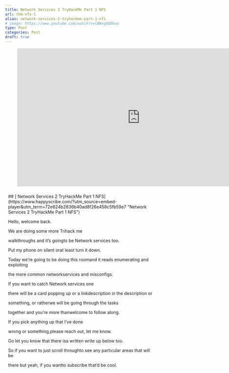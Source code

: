 ```yaml
---
title: Network Services 2 TryHackMe Part 1 NFS
url: thm-nfs-1
alias: network-services-2-tryhackme-part-1-nfs
# image: https://www.youtube.com/watch?v=lBWxgGQObuo
type: Post
categories: Post 
draft: true
---
```


<figure class="wp-block-embed is-type-video is-provider-youtube wp-block-embed-youtube wp-embed-aspect-16-9 wp-has-aspect-ratio"><div class="wp-block-embed__wrapper"><iframe allow="accelerometer; autoplay; clipboard-write; encrypted-media; gyroscope; picture-in-picture" allowfullscreen="" frameborder="0" height="450" loading="lazy" src="https://www.youtube.com/embed/lBWxgGQObuo?feature=oembed" title="Network Services 2 TryHackMe Part 1 NFS" width="800"></iframe></div></figure><div id="hs-embed-container" style="position:relative;display:flex;width:100%;height:600px;"><div id="hs-embed-placeholder" style="position:absolute;top:0;bottom:0;left:0;right:0;margin:10px;overflow:auto;font-size: 14px !important">## [ Network Services 2 TryHackMe Part 1 NFS](https://www.happyscribe.com/?utm_source=embed-player&utm_term=72e624b2836b40ad8f26e458c5fb59e7 "Network Services 2 TryHackMe Part 1 NFS")

Hello, welcome back.

We are doing some more Trihack me

walkthroughs and it’s goingto be Network services too.

Put my phone on silent orat least turn it down.

Today we’re going to be doing this roomand it reads enumerating and exploiting

the more common networkservices and misconfigs.

If you want to catch Network services one

there will be a card popping up or a linkdescription in the description or

something, or ratherwe will be going through the tasks

together and you’re more thanwelcome to follow along.

If you pick anything up that I’ve done

wrong or something,please reach out, let me know.

Go let you know that there isa written write up below too.

So if you want to just scroll throughto see any particular areas that will be

there but yeah, if you wantto subscribe that’d be cool.

Otherwise no pressure.

No pressure.Cool.

So let’s get started with task one,

get connected and we’llread this through together.

I do this, I sort of like skim areasand then when I miss things I go back.

So if you want to pause and read in moredetail, of course you can do that.

Before I go, I’m just going to hit

the start machine on task three becausewe’ll be focusing, this is part one.

So we’ll be doing NFS.

So tasks one to four in this video.

Okay, with that all out of the way,let’s get into it.

So we’ve got task one, get connected.Hello and welcome.

This room is a sequel for the firstNetwork Service room which was great.

Similarly it will explore a few morecommon network services,

vulnerabilities and misconfigs that we’relikely to find in CTF and Pen tests.

So that’s cool.So yeah, pretty much we need that.

Also we need to do Linux fundamentalsif you haven’t done that.

Also got some walkthroughs if you’d want.

Otherwise go back,

make sure we’re connected on the Open VPNso you can always test by pinging

ten and if you’re on the networkyou will get some back.

Awesome.

So there’s also a little bit aboutthis not being a WiFi hacking room.

Okay, I should do that one though,it’s going to come up a couple of times.

Cool.Got our IP there.

I’m just going to quicklytry and ping that.

Cool, boxes up.Awesome.

So NFS stands for Network File System

and allows a system to share directoriesand files with others over a network.

By using NFS, users and programs can

access files on remote systemsalmost as if they were local files.

It does this by mounting all ora portion of a file system on a server.

The portion of the file system that ismounting can be accessed by clients

with whatever privilegesare assigned to each file.

I’m used to manifest in Windows

environments from where I’ve worked,but it’s cool learning about it in a Linux

environment too and howthat they can both do it.

So how does it work?

We don’t need to understand a technical

exchange too much to beable to exploit it.

However, this is somethingthat interests you.

There is a link herethat I will read one day.

First the client I will request amount

directory from the remote host and a localdirectory just the same way as like

a physical device like plugginga USB or a hard driver’s line.

The mount service then will actto connect to the relevant mount damian.

I don’t know how we say this using RPC.

So another protocol

the server checks if the user haspermissions to mount whatever directory

has been requested it will return a filehandle which uniquely identifies each file

and directory that is on the surfaceI’m getting the sense of things.

RPC calls place the Nfsd,the NFS damian or Damon on the server.

This calls and takes the file handle

the name of the file to be accessed,the user’s user ID and the group’s ID.

So checking its permissions,

these are used determiningthe access rights or permissions.

This is what control user permissions ie.

Read and writer files.

So what runs it?

Using the protocol we can transferfiles between computers and Windows.

Other non Windows OS like Linux Mac.

And it’s pretty universal.

I honestly always thought that this wasjust purely for Windows

because isn’t a computer running windowsserver can act as an NFS server

clients likewise NFS allowedWindows based computers.

So yeah, it can go either way.

I thought the whole new file thing wasa Windows thing, but this is network file

system but I associateit with the new files.

I get that mixed up.

So they’re different here Samoor sir,

I’ve got all this linked off that Iwill I promise I will read it again.

So let’s go throughthe questions together.

We’ve got what does NFS stand for?

Network file system.

I’ve got such a bad memory.

What process allows an NFS clientto interact with a remote directory as

through as though itwas a physical device.

What process allows ourNFS client the process?

What was the process we had back up here?

Mounting are we calling it?

I think mounting?

Yeah,caviar I have done this but it was

a little bit ago so Idon’t remember everything.

I remember some things.

So there might be typical bit of problem

solving and going back over and reading reremembering to what does NFS use

to represent filesand directories on the server?

Good question.What does it use to represent files?

Uses the file handle.

Is that one what are you looking for?Two words?

Yeah, I think it’s the file handle.

It’s one that says this is the thing

that it uses to connectbut I think it uses the file handle.

We had a hint.What does the operating user says?

Yeah, mounting.

Cool.

What protocol does NFS use to communicatebetween the server and the client.

So there was another protocol

that it specified in some PC.

Awesome.

What two pieces of user data does the NFS

server take as parametersfor controlling user permissions?

Format?Parameter one and parameter two.

So something.

So under the file handle we gotthe name of the file to be accessed.

We’ve got the user, so we gotthe user ID and group ID.

I’m pretty sure.

Now I remember.

Can a windows NFS chef file with a linux?

You can if we remember up here itsaid that it can go either way.

So what runs it?

Everything can run it one wayand everything can run the other way.

So the next kind of Linux yeah,Linux can share files with macOS clients.

Everybody’s happy.

What’s the latest version of NFS released?

So I don’t know.

Let’s have a look.

Network file system for NFS.

So we got V two, we gotV three, we got V four.

So I’m going to take it v four being

the largest number and not seeinganything else by just scanning around.

Version four came out December 2000.

We got 4.1 2010 and we got 4.2

from 2016 and it does say since 2016.

So as of 2020 there’s nothing new so far.

But being 2022, maybe theremight be something new.

How long was it?Between six years.

So maybe we got to wait a few more years.Cool.

So that’s going to be our understanding.

NFS.

So we’ll close that one.

So let’s go over to task three for NFS.

And we’ve already started our machine,

we already pinged it,so we should be good to go.

So before I go and read this,I know we do have to go ahead and do

a port scan, so it’s going to tellus about mounting and shares.

So what I’m going to do is I’m going

to run the port scan,then I’m going to do a bit of reading,

going to let that run in the backgroundand maybe by the time we finish reading

it’ll all be done, otherwiseI’ll just skip the video.

So let’s go and do an Nmap against our

machine that is not our machine,that is the version of anniversary.

But we’re going to do a coupleof switches like always.

Double VV forbos I’m goingto make sure I do a couple A.

I’m actually going to just do this.

This was from last scan,

so if you want to go ahead and copythat or you’ve already got it.

I’ve gone ahead and actually createda network services two directory.

So I’m going to

output to a Scanport file and justhave a scan port back up just in case.

But the thing we do want to change,that’s not how terminals work actually.

We do want to just make surewe put in our IP in there.

So if you’re unfamiliar with the switches,that’s all good.

I’m learning two this was the all or

aggressive mode, which is going to tryand detect and run some scripts.

I think this is thengoing to run all ports.

So we’re trying to scan as many ports as

we can and get as muchinformation as we can.

And this is just outputting the file.

Cool, that should be cool.

So going to let that run.

Already found a couple of ports,so that’s very exciting.

So while that’s running in the background,let’s keep on going with what we got here.

All right, before we begin,

make sure to ploy the roomand give it some time to boot.

Yeah, it’s been booting for a while.Please.

This can take up to five minutes,so yeah, we’re good.

What is enumeration?

Enumeration is defined as a process,

establishes activeconnection to the target host to discover

potential attack vectorsin the system and blah, blah, blah.

Finding out stuff that’s probably a goodlink to use for blogging and stuff.

Cool.

So we’re going to findout stuff requirements.

In order to do more advanced enumeration

on NFS servers, we’regoing to use and shares.

We’re going to need a few tools.

So for this we have NFS common.Do I have?

NFS common.

I don’t believe I do.

So let’s just try an Apt.

Cool.

So it’s a package on the list,so let that do its thing.

It’s important to include shadow mount FC.

And let me use this shadow mount.

These are going to be useful tools when it

comes to extracting informationfrom Fchat.

If you like more informationabout this, please go here.

I’m all good.

You can install this by running aptinstall and it’s con, which we just did.

It’s part of the defaultrepositories from Linux distro.

That makes it easy.

Not that I don’t like installing differentthings from like GitHub and stuff, I mean,

it’s like fine, but it is nice whenthings are just like on your system.

I’m just going to run a quick abt.

What?

This keeps happening.I don’t know what is up.

See my terminal right now,I’m just going over.

I’m just going to runa quick update and upgrade.

Seriously, what is with thisterminal thing?

Okay, port scanning covered many times

before when you use Nmap,first up is port scan.

So anything else that weneed to know here?

You can do this.Just Nmap.

We use that NP for allthe ports mounting shares.

Your client system needs a directory where

content can be shared betweenthe house and the server.

So once we’re finished with our Nmap scan,

which is going to take a little while,we’re going to use mount Tmfsip.

So we’ll put our IP there and then share

and we’ll put it in our temp fileand create a mount and use a flag.

No locks.So that runs it as root.

Execute the mount command.

Which I assume is part of NFS common.

Or maybe not type of device to mountso T to specify the device type.

IP.The address of the NFS server.

And the name of the share.

So Share isn’t like a flag, this isjust a name, which could be anything.

In this case it’s just Share.Cool.

And no lock specifiesnot to use NLM locking.

So I have no idea what NLM locking is.

Network lock manager, purpose ofversion two and three.

This protocol is closelytied with NFS protocol.

Self shares handle fire.

Cool.

I now have still no idea what it is,but we don’t want it.

Good.

Okay, so now we understand our tools.

Conduct a thorough port,

scan all of your choosing and we wantto find out how many ports are open.

So out of the top thousand or so,

we do have two and we arelooking for a one digit answer.

This is a bit of a worry.

This is like what gets me.

Like, I don’t know if this isthe switch that makes it go longer.

You know what,

I’m going to undo it and I’m goingto use the T four to speed it up.

Okay, so you don’t have to wait through.

I’m going to skip ahead,but I’m going to run that.

And so our skin has finished.

Took little less time that we speed it up,

but it has tried to find a littlebit more about the ports.

So let’s go over the first question again.

Conduct a third.

How many ports are open?

So we’ve got one.Instead of counting them,

I’m going to try and do somethingthat I saw in another one.

We can just cut out the file that I

created, but we’ll justgrab anything that is open.

Cool.So a little bit easier.

123-4567 ports are open,so let’s just have a little bit.

So we’ve got SSH, we’ve got RPC binds.

So RPC was another protocol that NFS uses.

So it looks like they’reall got RPC or something.

We’ve got mount D on a couple of ports.

So not sure if these are like all the one

service and they just have multiple portsto use, or these are definitely different

services, thereforeneeding different ports.

No.

So which port contains the servicewe’re looking to enumerate?

So this is a bit tricky.

I’m assuming it’s goingto be one of these.

We’re looking for four digits.

It’s telling me that this is definitelythe one that actually says NFS,

so I’m going to just copy overthat number and put it in.

Cool, so that’s what we’re looking at.

If that wasn’t here, honestly,I wouldn’t be 100% sure.

I mean it does say NFS,but otherwise fair game.

Now use the user bin SMSHIe to list the NFS shares.

Okay, let’s try that.

So is show mounts.

Yes, it’s in the binary,so we can just run it as is

e, and then our IP address,which I will just copy over and let’s see

if that takes on so exportlist from this is under home.

Is that right or is that it?

Have I misunderstood that?

Home is literally it?

What is the name of the visible share?

Oh, that is it.That tripped me out.

I thought it was exporting a list to thisdirectory, but home is actually it.

Okay, cool.That’s cool.

All right, time to mountthe share to our local machine.

Let’s make the directory so make do.

And we’re putting this in our temporaryfolder with an absolute path.

I was going to create this mounting folderhere

so we can just list out everything elsein our temporary folder or directory.

Got a bunch of random stuff.

And then we’ve got ourmount that we just created.

Then we want to use the mount command webroke down earlier to

NFS share to the local machine changedirectory to where you mounted the share.

What is the name of the folder inside?

Okay, let’s go up NR and use this.

So we’re going to use the mount command.

Now, if you’re wondering,I don’t need pseudo privileges because I’m

already logged in as my most privilegeduser, so I don’t have to use that.

But when you use P for the type which was

NFS, then we’re going to paste in ourIP again, which I need to copy.

Thank you.Try hack me for putting it right there.

And then we’re going to put in the share.

So this share that we’reconnecting to is home.

That was the file that I saw.

Now, I don’t think weneed to put a file path.

I don’t think we need to do that.

Could be wrong.

Let’s see.

And then we’re going to put the locationof where we’re connecting this share to.

And then that last one, no lock,

which does the thing aboutthe thing that’s it cool.

See what it does.

So if it is working, it is going outand grabbing it and connecting it.

So if there’s a little bit of time delay,that’s not a bad thing.

So let’s list out what is in our temporary

and in that mount directoryand hopefully we see something great.

So that’s successful.

That means it’s worked, basically.

All right, let’s look inside this.

So you’re going to hit the up arrow

and we’re going to spell it outand hit tab and see what we’ve got.

So I can’t see anything,

but that doesn’t meanthere’s nothing there.

Let’s use Ll, which is shorthand for list.

Okay, I really don’t have anything there.

Looks like we’re inside a user’s home.

Okay, interesting.Let’s do a bit of research.

Now let’s have a look through the folders.

Which of these folders contain the keys?

Did I do something wrong?

Because I can’t actuallysee anything in this.

I may have to retrace my steps ifI have done something wrong here.

Cool.

I’m just silly because Ll doesn’tinclude the dasha I thought it did.

It only does the L, which it lists out.

But A includes all,which shows us all the files,

including hidden files,which has the period before it.

So there’s a little hint in here.

They bolded the letters RSA,which is the acronym for our RSA files.

So there’s the RSA public keysand private keys, which is for SSH.

So if we list out lain here, but then we go SSH this time

and we look inside that file,then we can see those files.

So this is what we’re after,RSA, public and private.

So SSH, that’s wherewe’re looking inside of.

And then what are the keys?

That’s mostly useful.

So out of these two,this one is the private key.

So PU B, for public, but IDA is almost

because that’s private,you shouldn’t be able to see this.

Cool.So copy this file to a different location.

Cool.So we can use the CP command to copy that.

So in that temporary file in the mount,

in the cappuccino and then in the SSH,and we’re going to grab that.

What am I doing?ID.

Yeah.

So there’s just a little bit of delaybetween my keyboard and then server.

So we’re just going to copythat and go to space.

And I’m just going to put it

in the directory that I’m already at,which is in the network services.

So cool.So I’ve grabbed that.

So we can list out here.

So here it is.

So we’re going to bechanging the permissions.

So we’re going to be using the 600.

So that means I think it’s read,testing my permission knowledge.

So let’s just run 600 against it.

So we can see here we’ve got read,write, and then for the user.

So no execute and nothing for the groupand nothing for everyone else.

So we’re changing it.

I’m going to put myself on a limb and I’m

going to say the W is goingto disappear after we run this.

See if I’m right.

I am totally ready to be wrong.

I am totally wrong.

It was the same, I thoughtit’s already at 600, which seems weird.

I don’t know if I’m probablyjust getting confused.

I don’t know.I don’t know.

Assuming we have the word right about what

type of directory this is,we can pretty easily work out the name

of the user the key corresponds to,which is going to probably be cappuccino.

So this way we’re going to SSH,

use the I to import thisfile as our authentication.

So let’s see if that works.

So SSH, we’re going to use the idrsa file,we’re going to use the cap.

How do you spell cappuccino again?

C.

Cool.Going to punch that in.

Are you sure you want to do this?Yes, please.

Warning, it’s pinned host.

And that just loads usin because that’s our password.

Awesome.So can we log in using that?

Yeah.

Okay.

I’m just trying to remember 600, I thinkfour was breed, seven was everything.

Six, I can’t remember my bid sets,whatever.

Cool.Anyway, we’re in.

So who am I?

I’m running cappuccino.

I would be in the directory.

So let’s list out the home.

And there’s only one other useron this system besides Root.

So we’re going to try and proveescalate up the privileges tree.

Vertically, of course.

Let’s go over to task four.

So we do have our foothold in the system,which is cool, but we want to go to Roots.

So just going to quickly scroll down.

We need to gain definitely Prove esque.

All right, we’re done, right?

Not quite.

We have a low privilege shell,so we can’t do much with this user.

So you might be able to use escalate

privileges dependingon how it’s configured.

What is root squash?

What is root squash on NFS shares?

Root squashing is enabled and prevents

anyone connecting to the NFS share fromhaving root access to the NFS volume.

Remote root users areassigned as user NFS.

Nobody when connected,which has the least local privileges.

Not what we want.

However, if this is turned off, it canallow the creation of SUID bid files.

So this is special user IDs or something?

I can’t remember exactly.

But like, temporary privileges, I think,

allowing a remote user routeaccess to connect to the system.

So what are the SUID fits?

That essentially this means that the file

or files can be run with permissionsof the files owner or group.

In that case, as a super user,

we can leverage this to geta shell with the privileges.

There’s, like, this really long command

that you can just copy paste to seeall of these files on a system.

Apparently, it’s, like,common in CTS and stuff.

Okay.

Method sounds complicated,but really provide you familiar with it?

I’m not that familiar with how it works.

It is complicated for me, but whatever.

It’s fairly easy to understand.

We’re able to upload files to their names,

share, and then controlthe permissions of these files.

We can set the permissions of whatever we

uploaded in the caseof a Bash l executable.

Okay, please walk me through this becauseI’ve gone through this room and I’ve done

this a couple of times, but it’s stilllike yeah, it takes me a little bit.

Anyway, due to compatibilityreasons will be standard.

You can download it here.

Will this be straight up download?

Okay, so this is just for this file.

Can I just go to the raw

view raw upload the bash.

Can I just use Wget on the system?

Can I get and just download that file?

Probably not, right?

It probably doesn’t have outbound traffic.

Okay, so in that case,we can just W, get this.

Man, I love this sick terminal.

I’m going to go over here.

Let me just change directoriesover into documents.

Try hack me networkservices, too.

Cool.So we got Bash roar true.

All right, let me just try this again

and ll but just call it Bash.

Does that work?

No, I got fine, I’ll just move sorry.

This is probably I wasgoing to call this bash.

Cool.

So if we just cut out bash,

this should be in binary,so it doesn’t make a lot of sense.

All right, cool.Got that.

So we do need to getthis over to the system.

So we can do this by a couple of ways.

I’m going to start a Python server

on here using Python three Mhdcpserver running on port 8000.

So if we tell our system to download

from our local IP so we’re goingto go back over to capture.

Did I lose my mouse?Again.

Sometimes my mouse juststops working here.

Okay, so you definitely can’t,

but we can w get locallyto this system running on port 8000.

So that’s my system.

I just started a web server,and we’re just going to download bash.

I’m just going to go get that locally.

Apparently, this is a good way of getting

files across your systemsthat you’re trying to get into.

So now that’s our bash file,

we can confirm all right,does this happen to other people?

And we can see here, hey,this system just connected to it.

Cool.

So we can just turn offthat little web server.

So we can confirm eleven, 3504, that thisis definitely the exact same file.

So once it’s over here, we can change mod.

No, let’s just go to the questions.

Let’s just go back.

I’m getting ahead of myself.

So we’ve gained access.

We’ve got low privilege uploadbash executable to NFS.

I was supposed to upload to the NFS.

Yeah, we already had a mountconnecting our two machines.

Well, I’ve done it in a slightlydifferent way, so let me just go back.

This is what I get.

So what we could have done is copy our

bash to our temporary mountfolder or directory.

So we’ve copied that and puts it overthere, and then it uploads the files.

It just takes a little bit.

So in this case, if we looked atwhere’s the mount is, it in mount.

If we looked up Lsmn, I don’tknow where the mount is on here.

Shared folder.

Is that where it goes?

Okay, I’m not sure where it goes,but I got it over there.

Anyway.

First change directory to the mount forthe NFC should still be mounted.

And then using the homes directories oh,

wait, it was just in thewasn’t it just in our file?

Yeah, it was the home file.

So it would have just been there.

So I copied it over, I think.

Download CP.

Copy that to download bash.Yes.

So we’ve got it over there.

Now we’re going to add SUID bit permission

to the bash executor we just copied usingplus permission bash.

What letter do we setthe SEO bit using change?

Actually, I’m not sure.

Okay, let’s problem solve this.

So this is our file right herethat we need to change over.

So we need to see an S somewhere here.

I don’t know if it’s like,for the executable, so let’s just try.

So we go ch changemode plus S.

I think two bash and list that out again.

And now we have sick.

That’s right.

I probably should have done that.

Okay, cool.

I probably should have donethat before I done it here anyway.

Let’s do a sanding check.

Let’s just checkthe permissions of the bash.

That’s what I just did in Lslabash.

What is the permission look like?

So I don’t know if it wants all of it.

I’m just going to copy that over,

but it says change permissions or bashis not permitted because we’re not user.

So because I’m doingin the wrong one, right?

Because I need to do itactually through yes.

I need to go change mod plus S.

I need to do it in the right place.

That’s what I’m missing.

That’s what I’m missing, I think.

Cappuccino Bash.

So I can do it here becauseI’ve got privileges.

But if I look over here,if I look over here and it’s added,

but it’s not executable for everyone,can I add change mod plus X?

Can I do this and then do this?

Cool.All right.

This is looking a little bit morelike what I should have got.

Read, write specials, figured it out.

So this is good learning.

So changing the permissions from yourmachine is what’s, misconfigured?

We shouldn’t be ableto do that, obviously.

All right, now SSH into the user,which is where I’m already at.

And this is what was confusing me.

And Run P persists with permissions.

So we can just go bash P and go.

Who am I?

And we’re root.

We did a baby.

Let’s list out what we’ve got.Wait, where am I?

Print working, directory home and capture.

So let’s just change directories

to go to our root folderand then we can list out that.

Then we can cataparroot textand looks like we’ve got our flag.

Honestly, it felt pretty good because sortof things went a bit pear shaped there.

Did things.But you know what?

It’s all part of the learning,so it’s all good.

That was the first partof Network Services, too.

Task is one to four.

Go ahead and we’ll terminate that.

If you enjoyed this, let me know.

Comment, like, all thosesort of good stuff.

If you have any comments for videosor anything, just let me know.

Reach out if you want to.

Yeah, that was fun.

That was really fun.

Stay tuned for part two, which will begoing over SMTP, so that should be fun.

And then, of course, part threewill finish off with my SQL.

So thanks.Stick around.

If you’ve made it this far,

you’re absolutely the legendand I will see you next time.

Cool, thank you.

</div><div class="hs-embed" data-hide_video="true" data-id="72e624b2836b40ad8f26e458c5fb59e7" data-private_text="true"></div><script>
var js=document.createElement('script');js.type='text/javascript';js.async=true;js.src='https://embed.happyscribe.co/main.js';document.head.appendChild(js);
</script></div><style type="text/css"> ._h1s512 { white-space: nowrap; } </style>